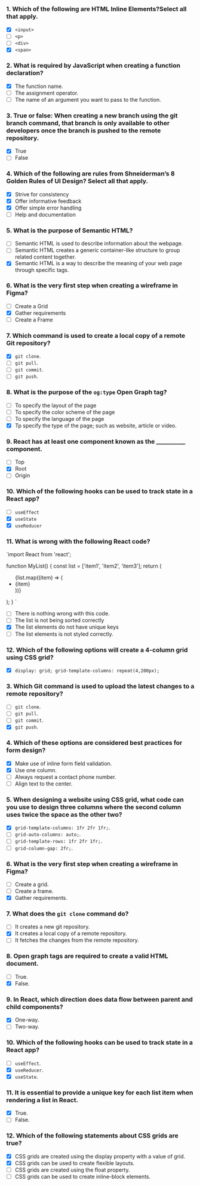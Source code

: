 ### 1. Which of the following are HTML Inline Elements?Select all that apply.

- [x] `<input>`
- [ ] `<p>`
- [ ] `<div>`
- [x] `<span>`

### 2. What is required by JavaScript when creating a function declaration?

- [x] The function name.
- [ ] The assignment operator.
- [ ] The name of an argument you want to pass to the function.

### 3. True or false: When creating a new branch using the git branch command, that branch is only available to other developers once the branch is pushed to the remote repository.

- [x] True
- [ ] False

### 4. Which of the following are rules from Shneiderman’s 8 Golden Rules of UI Design? Select all that apply. 

- [x] Strive for consistency
- [x] Offer informative feedback 
- [x] Offer simple error handling
- [ ] Help and documentation

### 5. What is the purpose of Semantic HTML?

- [ ] Semantic HTML is used to describe information about the webpage.
- [ ] Semantic HTML creates a generic container-like structure to group related content together. 
- [x] Semantic HTML is a way to describe the meaning of your web page through specific tags.

### 6. What is the very first step when creating a wireframe in Figma?

- [ ] Create a Grid
- [x] Gather requirements
- [ ] Create a Frame

### 7. Which command is used to create a local copy of a remote Git repository? 

- [x] `git clone`.
- [ ] `git pull`.
- [ ] `git commit`.
- [ ] `git push`.

### 8. What is the purpose of the `og:type` Open Graph tag?

- [ ] To specify the layout of the page
- [ ] To specify the color scheme of the page
- [ ] To specify the language of the page
- [x] Tp specify the type of the page; such as website, article or video.

### 9. React has at least one component known as the __________ component.

- [ ] Top
- [x] Root
- [ ] Origin

### 10. Which of the following hooks can be used to track state in a React app?

- [ ] `useEffect`
- [x] `useState`
- [x] `useReducer`

### 11. What is wrong with the following React code?
`import React from 'react';

function MyList() {
  const list = ['item1', 'item2', 'item3'];
  return (
    <ul>
    {list.map((item) => (
      <li>{item}</li>
    ))}
    </ul>
  );
}
`

- [ ] There is nothing wrong with this code.
- [ ] The list is not being sorted correctly
- [x] The list elements do not have unique keys
- [ ] The list elements is not styled correctly.

### 12. Which of the following options will create a 4-column grid using CSS grid?

- [x]  `display: grid;
        grid-template-columns: repeat(4,200px);
        `

### 3. Which Git command is used to upload the latest changes to a remote repository?

- [ ] `git clone`.
- [ ] `git pull`.
- [ ] `git commit`.
- [x] `git push`.

### 4. Which of these options are considered best practices for form design?

- [x] Make use of inline form field validation.
- [x] Use one column.
- [ ] Always request a contact phone number.
- [ ] Align text to the center.

### 5. When designing a website using CSS grid, what code can you use to design three columns where the second column uses twice the space as the other two?

- [x] `grid-template-columns: 1fr 2fr 1fr;`.
- [ ] `grid-auto-columns: auto;`.
- [ ] `grid-template-rows: 1fr 2fr 1fr;`.
- [ ] `grid-column-gap: 2fr;`.

### 6. What is the very first step when creating a wireframe in Figma?

- [ ] Create a grid.
- [ ] Create a frame.
- [x] Gather requirements.

### 7. What does the `git clone` command do?

- [ ] It creates a new git repository.
- [x] It creates a local copy of a remote repository.
- [ ] It fetches the changes from the remote repository.

### 8. Open graph tags are required to create a valid HTML document.

- [ ] True.
- [x] False.

### 9. In React, which direction does data flow between parent and child components?

- [x] One-way.
- [ ] Two-way.

### 10. Which of the following hooks can be used to track state in a React app?

- [ ] `useEffect`.
- [x] `useReducer`.
- [x] `useState`.

### 11. It is essential to provide a unique key for each list item when rendering a list in React.

- [x] True.
- [ ] False.

### 12. Which of the following statements about CSS grids are true?

- [x] CSS grids are created using the display property with a value of grid.
- [x] CSS grids can be used to create flexible layouts.
- [ ] CSS grids are created using the float property.
- [ ] CSS grids can be used to create inline-block elements.
